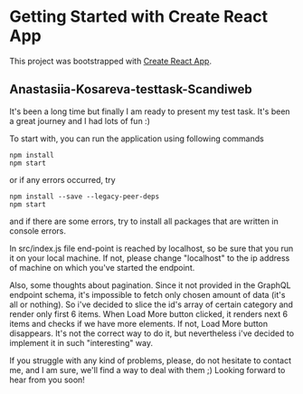 # Getting Started with Create React App

This project was bootstrapped with [Create React App](https://github.com/facebook/create-react-app).

## Anastasiia-Kosareva-testtask-Scandiweb

It's been a long time but finally I am ready to present my test task. It's been a great journey and I had lots of fun :)

To start with, you can run the application using following commands 

```
npm install 
npm start
```

or if any errors occurred, try 
```
npm install --save --legacy-peer-deps
npm start
```

and if there are some errors, try to install all packages that are written in console errors.

In src/index.js file end-point is reached by localhost, so be sure that you run it on your local machine. If not, please change "localhost" to the ip 
address of machine on which you've started the endpoint.

Also, some thoughts about pagination.
Since it not provided in the GraphQL endpoint schema, it's impossible to fetch only chosen amount of data (it's all or nothing). So i've decided to 
slice the id's array of certain category and render only first 6 items. When Load More button clicked, it renders next 6 items and checks if we have
more elements. If not, Load More button disappears. It's not the correct way to do it, but nevertheless i've decided to implement it in such "interesting"
way.

If you struggle with any kind of problems, please, do not hesitate to contact me, and I am sure, we'll find a way to deal with them ;) 
Looking forward to hear from you soon!

